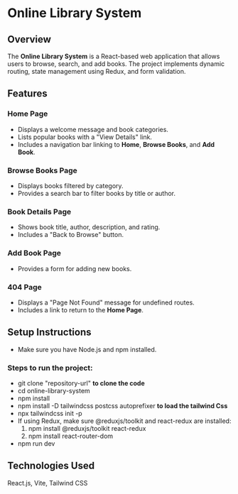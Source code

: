 # Online Library System

## Overview
The **Online Library System** is a React-based web application that allows users to browse, search, and add books. The project implements dynamic routing, state management using Redux, and form validation.

## Features

### Home Page
- Displays a welcome message and book categories.
- Lists popular books with a "View Details" link.
- Includes a navigation bar linking to **Home**, **Browse Books**, and **Add Book**.

### Browse Books Page
- Displays books filtered by category.
- Provides a search bar to filter books by title or author.

### Book Details Page
- Shows book title, author, description, and rating.
- Includes a "Back to Browse" button.

### Add Book Page
- Provides a form for adding new books.

### 404 Page
- Displays a "Page Not Found" message for undefined routes.
- Includes a link to return to the **Home Page**.

## Setup Instructions

- Make sure you have Node.js and npm installed.

### Steps to run the project:
- git clone   "repository-url" **to clone the code** 
-  cd online-library-system
-  npm install
-  npm install -D tailwindcss postcss autoprefixer  **to load the tailwind Css** 
-  npx tailwindcss init -p
-  If using Redux, make sure @reduxjs/toolkit and react-redux are installed:
	1. npm install @reduxjs/toolkit react-redux
	2. npm install react-router-dom
-  npm run dev


## Technologies Used
React.js,
Vite,
Tailwind CSS
